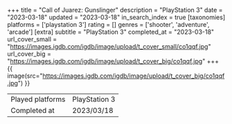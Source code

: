 +++
title = "Call of Juarez: Gunslinger"
description = "PlayStation 3"
date = "2023-03-18"
updated = "2023-03-18"
in_search_index = true
[taxonomies]
platforms = ['playstation 3']
rating = []
genres = ['shooter', 'adventure', 'arcade']
[extra]
subtitle = "PlayStation 3"
completed_at = "2023-03-18"
url_cover_small = "https://images.igdb.com/igdb/image/upload/t_cover_small/co1qqf.jpg"
url_cover_big = "https://images.igdb.com/igdb/image/upload/t_cover_big/co1qqf.jpg"
+++
{{ image(src="https://images.igdb.com/igdb/image/upload/t_cover_big/co1qqf.jpg") }}

|              |            |
| ------------ | ---------- |
| Played platforms    | PlayStation 3 |
| Completed at | 2023/03/18 |

